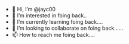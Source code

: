 - 👋 Hi, I’m @jayc00
- 👀 I’m interested in foing back..
- 🌱 I’m currently learning foing back....
- 💞️ I’m looking to collaborate on foing back......
- 📫 How to reach me foing back....

<!---
jayc00/jayc00 is a ✨ special ✨ repository because its `README.md` (this file) appears on your GitHub profile.
You can click the Preview link to take a look at your changes.
--->
